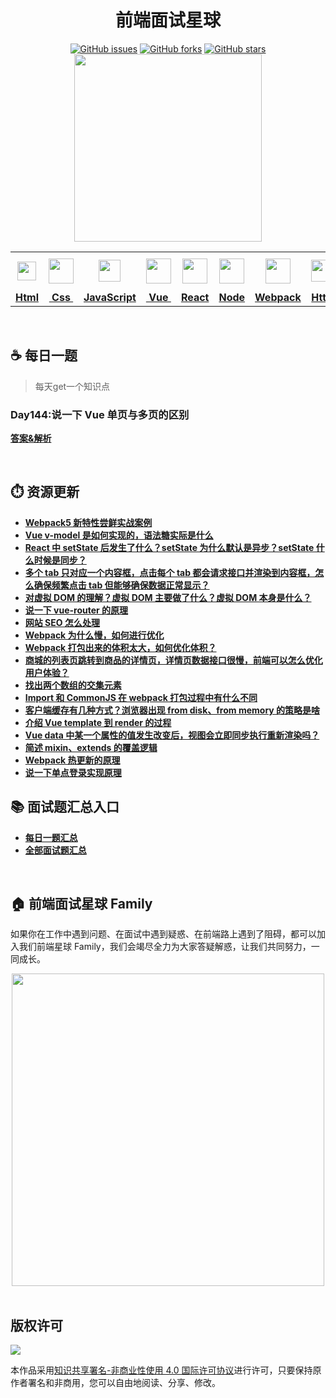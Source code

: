 <h1 align="center">前端面试星球</h1>

<div align="center">
   <a href="https://github.com/lgwebdream/FE-Interview/issues"><img alt="GitHub issues" src="https://img.shields.io/github/issues/lgwebdream/FE-Interview?color=success"></a>
   <a href="https://github.com/lgwebdream/FE-Interview/network"><img alt="GitHub forks" src="https://img.shields.io/github/forks/lgwebdream/FE-Interview?color=success"></a>
   <a href="https://github.com/lgwebdream/FE-Interview/stargazers"><img alt="GitHub stars" src="https://img.shields.io/github/stars/lgwebdream/FE-Interview?color=success"></a>
</div>

<div align="center">
    <img src="http://img-static.yidengxuetang.com/wxapp/github-img/t3.png" width="300px">
</div>
<div align="center" >
<table display="table">
  <tr>
    <th align="center"><b> <a href="https://github.com/lgwebdream/FE-Interview-Planet/blob/master/summarry/html.md"><img src="http://img-static.yidengxuetang.com/wxapp/github-img/html1.png" width="30px" > </b></th>
    <th align="center"><b><a href="https://github.com/lgwebdream/FE-Interview-Planet/blob/master/summarry/css.md"><img src="http://img-static.yidengxuetang.com/wxapp/github-img/css.png" width="40px" > </b></th>
    <th align="center"><b><a href="https://github.com/lgwebdream/FE-Interview-Planet/blob/master/summarry/javascript.md"><img src="http://img-static.yidengxuetang.com/wxapp/github-img/javascript1.png" width="35px" ></b></th>
    <th align="center"><b><a href="https://github.com/lgwebdream/FE-Interview-Planet/blob/master/summarry/vue.md"><img src="http://img-static.yidengxuetang.com/wxapp/github-img/vue.svg" width="40px" ></b></th>
    <th align="center"><b><a href="https://github.com/lgwebdream/FE-Interview-Planet/blob/master/summarry/react.md"><img src="http://img-static.yidengxuetang.com/wxapp/github-img/react1.png" width="40px" ></b></th>
  <th align="center"><b><a href="https://github.com/lgwebdream/FE-Interview-Planet/blob/master/summarry/node.md"><img src="http://img-static.yidengxuetang.com/wxapp/github-img/node1.png" width="40px" ></b></th>
    <th align="center"><b><a href="https://github.com/lgwebdream/FE-Interview-Planet/blob/master/summarry/webpack.md"><img src="http://img-static.yidengxuetang.com/wxapp/github-img/webpack.svg" width="40px" ></b></th>
   <th align="center"><b><a href="https://github.com/lgwebdream/FE-Interview-Planet/blob/master/summarry/http.md"><img src="http://img-static.yidengxuetang.com/wxapp/github-img/http1.png" width="35px" ></b></th>
    <th align="center"><b><a href="https://github.com/lgwebdream/FE-Interview-Planet/blob/master/summarry/algorithm.md"><img src="http://img-static.yidengxuetang.com/wxapp/github-img/algorithm3.svg" width="52px" ></b></th>
   <th align="center"><b><a href="https://github.com/lgwebdream/FE-Interview-Planet/blob/master/summarry/program.md"><img src="http://img-static.yidengxuetang.com/wxapp/github-img/pro.svg" width="50px" ></b></th>
    <th align="center"><b><a href="https://github.com/lgwebdream/FE-Interview-Planet/blob/master/summarry/other.md"><img src="http://img-static.yidengxuetang.com/wxapp/github-img/other.png" width="38px" > </b></th>
  </tr>
  <tr>
    <td align="center"><b><a href="https://github.com/lgwebdream/FE-Interview-Planet/blob/master/summarry/html.md">Html</a></b></td>
     <td align="center"><b><a href="https://github.com/lgwebdream/FE-Interview-Planet/blob/master/summarry/css.md">&nbsp;Css&nbsp; </a></b></td>
     <td align="center"><b><a href="https://github.com/lgwebdream/FE-Interview-Planet/blob/master/summarry/javascript.md">JavaScript</a></b></td>
     <td align="center"><b><a href="https://github.com/lgwebdream/FE-Interview-Planet/blob/master/summarry/vue.md">&nbsp;Vue&nbsp;</a></b></td>
    <td align="center"><b><a href="https://github.com/lgwebdream/FE-Interview-Planet/blob/master/summarry/react.md">React</a></b></td>
     <td align="center"><b><a href="https://github.com/lgwebdream/FE-Interview-Planet/blob/master/summarry/node.md">Node</a></b></td>
    <td align="center"><b><a href="https://github.com/lgwebdream/FE-Interview-Planet/blob/master/summarry/webpack.md">Webpack</a></b></td>
      <td align="center"><b><a href="https://github.com/lgwebdream/FE-Interview-Planet/blob/master/summarry/http.md">Http</a></b></td>
      <td align="center"><b><a href="https://github.com/lgwebdream/FE-Interview-Planet/blob/master/summarry/algorithm.md">Algorithm</a></b></td>
       <td align="center"><b><a href="https://github.com/lgwebdream/FE-Interview-Planet/blob/master/summarry/program.md">Coding</a></b></td>
      <td align="center"><b><a href="https://github.com/lgwebdream/FE-Interview-Planet/blob/master/summarry/other.md">Other</a></b></td>
  </tr>
</table>
</div>

<br />

## ☕ 每日一题

> 每天get一个知识点

### Day144:说一下 Vue 单页与多页的区别

**[答案&解析](https://github.com/lgwebdream/FE-Interview-Planet/issues/958)**

<br /> 

## ⏱️ 资源更新

- **[Webpack5 新特性尝鲜实战案例](https://github.com/lgwebdream/FE-Interview/tree/master/demos/yd-webpack-demo)**
- **[Vue v-model 是如何实现的，语法糖实际是什么](https://github.com/lgwebdream/FE-Interview/issues/914)**
- **[React 中 setState 后发生了什么？setState 为什么默认是异步？setState 什么时候是同步？](https://github.com/lgwebdream/FE-Interview/issues/912)**
- **[多个 tab 只对应一个内容框，点击每个 tab 都会请求接口并渲染到内容框，怎么确保频繁点击 tab 但能够确保数据正常显示？](https://github.com/lgwebdream/FE-Interview/issues/916)** 
- **[对虚拟 DOM 的理解？虚拟 DOM 主要做了什么？虚拟 DOM 本身是什么？](https://github.com/lgwebdream/FE-Interview/issues/920)**
- **[说一下 vue-router 的原理](https://github.com/lgwebdream/FE-Interview/issues/262)**
- **[网站 SEO 怎么处理](https://github.com/lgwebdream/FE-Interview/issues/439)**
- **[Webpack 为什么慢，如何进行优化](https://github.com/lgwebdream/FE-Interview/issues/921)**
- **[Webpack 打包出来的体积太大，如何优化体积？](https://github.com/lgwebdream/FE-Interview/issues/657)**
- **[商城的列表页跳转到商品的详情页，详情页数据接口很慢，前端可以怎么优化用户体验？](https://github.com/lgwebdream/FE-Interview/issues/929)**
- **[找出两个数组的交集元素](https://github.com/lgwebdream/FE-Interview/issues/806)**
- **[Import 和 CommonJS 在 webpack 打包过程中有什么不同](https://github.com/lgwebdream/FE-Interview/issues/360)**
- **[客户端缓存有几种方式？浏览器出现 from disk、from memory 的策略是啥](https://github.com/lgwebdream/FE-Interview/issues/923)**
- **[介绍 Vue template 到 render 的过程](https://github.com/lgwebdream/FE-Interview/issues/704)**
- **[Vue data 中某一个属性的值发生改变后，视图会立即同步执行重新渲染吗？](https://github.com/lgwebdream/FE-Interview/issues/658)**
- **[简述 mixin、extends 的覆盖逻辑](https://github.com/lgwebdream/FE-Interview/issues/654)**
- **[Webpack 热更新的原理](https://github.com/lgwebdream/FE-Interview/issues/616)**
- **[说一下单点登录实现原理](https://github.com/lgwebdream/FE-Interview/issues/931)**



## 📚 面试题汇总入口

- **[每日一题汇总](https://github.com/lgwebdream/FE-Interview-Planet/blob/master/summarry/daily.md)**
- **[全部面试题汇总](https://github.com/lgwebdream/FE-Interview-Planet/blob/master/summarry/all.md)**

<br />

## 🏠 前端面试星球 Family    

如果你在工作中遇到问题、在面试中遇到疑惑、在前端路上遇到了阻碍，都可以加入我们前端星球 Family，我们会竭尽全力为大家答疑解惑，让我们共同努力，一同成长。

<div align="center">
    <img src="http://img-static.yidengxuetang.com/wxapp/github-img/bot.gif" width="500px" >
</div>

<br />

## 版权许可

![](http://img-static.yidengxuetang.com/wxapp/github-img/copyright.png)

本作品采用[知识共享署名-非商业性使用 4.0 国际许可协议](http://creativecommons.org/licenses/by-nc/4.0/)进行许可，只要保持原作者署名和非商用，您可以自由地阅读、分享、修改。
